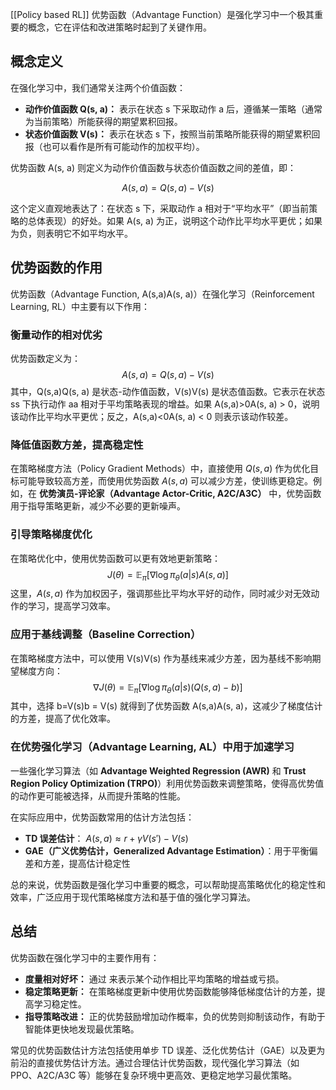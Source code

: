 [[Policy based RL]]
优势函数（Advantage Function）是强化学习中一个极其重要的概念，它在评估和改进策略时起到了关键作用。

## 概念定义

在强化学习中，我们通常关注两个价值函数：

- **动作价值函数 Q(s, a)：** 表示在状态 s 下采取动作 a 后，遵循某一策略（通常为当前策略）所能获得的期望累积回报。
- **状态价值函数 V(s)：** 表示在状态 s 下，按照当前策略所能获得的期望累积回报（也可以看作是所有可能动作的加权平均）。

优势函数 A(s, a) 则定义为动作价值函数与状态价值函数之间的差值，即：

$$
A(s,a) = Q(s,a)-V(s)
$$

这个定义直观地表达了：在状态 s 下，采取动作 a 相对于“平均水平”（即当前策略的总体表现）的好处。如果 A(s, a) 为正，说明这个动作比平均水平更优；如果为负，则表明它不如平均水平。

## 优势函数的作用

优势函数（Advantage Function, A(s,a)A(s, a)）在强化学习（Reinforcement Learning, RL）中主要有以下作用：

### 衡量动作的相对优劣

优势函数定义为：
$$
A(s, a) = Q(s, a) - V(s)
$$
其中，Q(s,a)Q(s, a) 是状态-动作值函数，V(s)V(s) 是状态值函数。它表示在状态 ss 下执行动作 aa 相对于平均策略表现的增益。如果 A(s,a)>0A(s, a) > 0，说明该动作比平均水平更优；反之，A(s,a)<0A(s, a) < 0 则表示该动作较差。

### 降低值函数方差，提高稳定性

在策略梯度方法（Policy Gradient Methods）中，直接使用 $Q(s, a)$ 作为优化目标可能导致较高方差，而使用优势函数 $A(s, a)$ 可以减少方差，使训练更稳定。例如，在 **优势演员-评论家（Advantage Actor-Critic, A2C/A3C）** 中，优势函数用于指导策略更新，减少不必要的更新噪声。

### 引导策略梯度优化

在策略优化中，使用优势函数可以更有效地更新策略：
$$
J(\theta) = \mathbb{E}_{\pi} \left[ \nabla \log \pi_{\theta}(a | s) A(s, a) \right]
$$
这里，$A(s, a)$ 作为加权因子，强调那些比平均水平好的动作，同时减少对无效动作的学习，提高学习效率。

### 应用于基线调整（Baseline Correction）  

在策略梯度方法中，可以使用 V(s)V(s) 作为基线来减少方差，因为基线不影响期望梯度方向：
$$
\nabla J(\theta) = \mathbb{E}_{\pi} \left[ \nabla \log \pi_{\theta}(a | s) (Q(s, a) - b) \right]
$$
其中，选择 b=V(s)b = V(s) 就得到了优势函数 A(s,a)A(s, a)，这减少了梯度估计的方差，提高了优化效率。

### 在优势强化学习（Advantage Learning, AL）中用于加速学习

一些强化学习算法（如 **Advantage Weighted Regression (AWR)** 和 **Trust Region Policy Optimization (TRPO)**）利用优势函数来调整策略，使得高优势值的动作更可能被选择，从而提升策略的性能。

在实际应用中，优势函数常用的估计方法包括：

- **TD 误差估计**： $A(s, a) \approx r + \gamma V(s') - V(s)$
- **GAE（广义优势估计，Generalized Advantage Estimation）**：用于平衡偏差和方差，提高估计稳定性

总的来说，优势函数是强化学习中重要的概念，可以帮助提高策略优化的稳定性和效率，广泛应用于现代策略梯度方法和基于值的强化学习算法。



## 总结

优势函数在强化学习中的主要作用有：

- **度量相对好坏：** 通过 来表示某个动作相比平均策略的增益或亏损。
- **稳定策略更新：** 在策略梯度更新中使用优势函数能够降低梯度估计的方差，提高学习稳定性。
- **指导策略改进：** 正的优势鼓励增加动作概率，负的优势则抑制该动作，有助于智能体更快地发现最优策略。

常见的优势函数估计方法包括使用单步 TD 误差、泛化优势估计（GAE）以及更为前沿的直接优势估计方法。通过合理估计优势函数，现代强化学习算法（如 PPO、A2C/A3C 等）能够在复杂环境中更高效、更稳定地学习最优策略。

